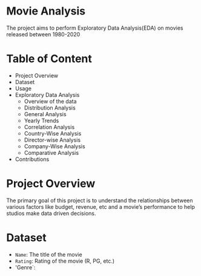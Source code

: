 # Movie Analysis
The project aims to perform Exploratory Data Analysis(EDA) on movies released between 1980-2020
# Table of Content
- Project Overview
- Dataset
- Usage
- Exploratory Data Analysis
  - Overview of the data
  - Distribution Analysis
  - General Analysis
  - Yearly Trends
  - Correlation Analysis
  - Country-Wise Analysis
  - Director-wise Analysis
  - Company-Wise Analysis
  - Comparative Analysis
- Contributions
# Project Overview
The primary goal of this project is to understand the relationships between various factors like budget, revenue, etc and a movie’s performance to help studios make data driven decisions.
# Dataset
- `Name`: The title of the movie
- `Rating`: Rating of the movie (R, PG, etc.)
- 'Genre`: 
